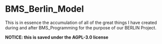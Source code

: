 # BMS_Berlin_Model

This is in essence the accumulation of all of the great things I have created during and after BMS_Programming for the purpose of our BERLIN Project.

**NOTICE: this is saved under the AGPL-3.0 license**
